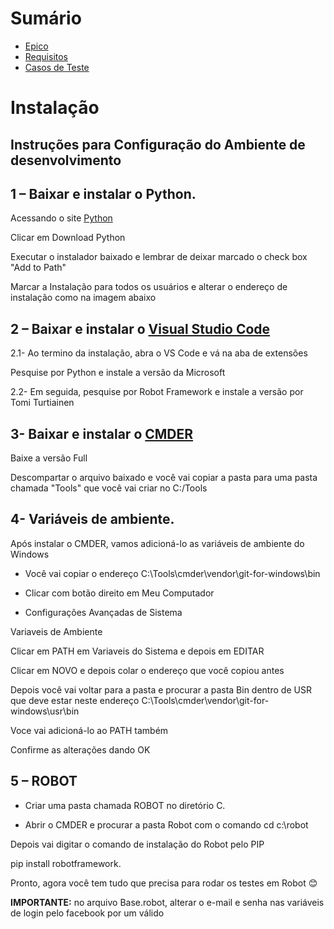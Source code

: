 # Sumário
- [Epico](EPICO.md)
- [Requisitos](REQUISTOS.md)
- [Casos de Teste](TESTCASES.md)

# Instalação

## **Instruções para Configuração do Ambiente de desenvolvimento**


## 1 – Baixar e instalar o Python.

Acessando o site [Python](https://www.python.org/downloads/)

Clicar em Download Python

Executar o instalador baixado e lembrar de deixar marcado o check box &quot;Add to Path&quot;

Marcar a Instalação para todos os usuários e alterar o endereço de instalação como na imagem abaixo

## 2 – Baixar e instalar o [Visual Studio Code](https://code.visualstudio.com/)

2.1- Ao termino da instalação, abra o VS Code e vá na aba de extensões

Pesquise por Python e instale a versão da Microsoft

2.2- Em seguida, pesquise por Robot Framework e instale a versão por Tomi Turtiainen

## 3- Baixar e instalar o [CMDER](https://cmder.net/)

Baixe a versão Full

Descompartar o arquivo baixado e você vai copiar a pasta para uma pasta chamada &quot;Tools&quot; que você vai criar no C:/Tools

## 4- Variáveis de ambiente.

Após instalar o CMDER, vamos adicioná-lo as variáveis de ambiente do Windows

- Você vai copiar o endereço C:\Tools\cmder\vendor\git-for-windows\bin

- Clicar com botão direito em Meu Computador

- Configurações Avançadas de Sistema

Variaveis de Ambiente

Clicar em PATH em Variaveis do Sistema e depois em EDITAR

Clicar em NOVO e depois colar o endereço que você copiou antes

Depois você vai voltar para a pasta e procurar a pasta Bin dentro de USR que deve estar neste endereço C:\Tools\cmder\vendor\git-for-windows\usr\bin

Voce vai adicioná-lo ao PATH também

Confirme as alterações dando OK

## 5 – ROBOT

- Criar uma pasta chamada ROBOT no diretório C.

- Abrir o CMDER e procurar a pasta Robot com o comando cd c:\robot

Depois vai digitar o comando de instalação do Robot pelo PIP

pip install robotframework.

Pronto, agora você tem tudo que precisa para rodar os testes em Robot 😊

**IMPORTANTE:** no arquivo Base.robot, alterar o e-mail e senha nas variáveis de login pelo facebook por um válido